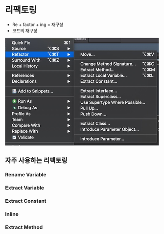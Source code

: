 # 리팩토링

* Re + factor + ing = 재구성
* 코드의 재구성<br/>
<img src="images/refactoring.jpg" alt="refactoring">

## 자주 사용하는 리팩토링

### Rename Variable

### Extract Variable

### Extract Constant

### Inline

### Extract Method


